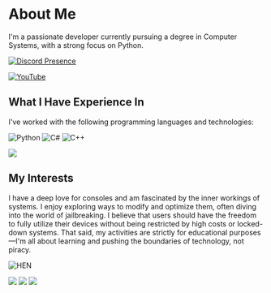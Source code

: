 # About Me

I'm a passionate developer currently pursuing a degree in Computer Systems, with a strong focus on Python.

[![Discord Presence](https://lanyard.cnrad.dev/api/752513508419305529)](https://discord.com/users/752513508419305529)


[![YouTube](https://img.shields.io/badge/YouTube-%23FF0000.svg?logo=YouTube&logoColor=white)](https://www.youtube.com/channel/UCs2Wdpew0ItUZ_aoiZOdw4g)

## What I Have Experience In

I've worked with the following programming languages and technologies:

![Python](https://img.shields.io/badge/python-3670A0?style=flat-square&logo=python&logoColor=ffdd54) 
![C#](https://img.shields.io/badge/c%23-%23239120.svg?style=flat-square&logo=csharp&logoColor=white) 
![C++](https://img.shields.io/badge/c++-%2300599C.svg?style=flat-square&logo=c%2B%2B&logoColor=white)

![](https://cdn.discordapp.com/attachments/1237827052674093098/1277250470087364640/image.png?ex=66cc7bb2&is=66cb2a32&hm=2d1082b6857f0bf58bf41e5794bf1398bca8b97ea0d0b7c5565faf22c5a96f24&)

## My Interests

I have a deep love for consoles and am fascinated by the inner workings of systems. I enjoy exploring ways to modify and optimize them, often diving into the world of jailbreaking. I believe that users should have the freedom to fully utilize their devices without being restricted by high costs or locked-down systems. That said, my activities are strictly for educational purposes—I'm all about learning and pushing the boundaries of technology, not piracy.

![HEN](https://cdn.discordapp.com/attachments/1213965892342382644/1274006776383148044/henn.png?ex=66c0aec5&is=66bf5d45&hm=eea84fd3132a0225492a2a8d6188ffc44d472c35903d6ad45a4de969565e3e70)



![](https://github-readme-stats.vercel.app/api?username=HauntingBug&theme=neon&hide_border=false&include_all_commits=false&count_private=false) ![](https://github-readme-streak-stats.herokuapp.com/?user=HauntingBug&theme=neon&hide_border=false) ![](https://github-readme-stats.vercel.app/api/top-langs/?username=HauntingBug&theme=neon&hide_border=false&include_all_commits=false&count_private=false&layout=compact)


